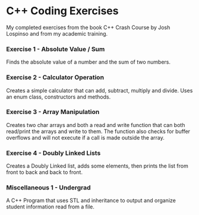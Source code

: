 # C++ Coding Exercises

My completed exercises from the book C++ Crash Course by Josh Lospinso and from my academic training.

### Exercise 1 - Absolute Value / Sum
Finds the absolute value of a number and the sum of two numbers.

### Exercise 2 - Calculator Operation
Creates a simple calculator that can add, subtract, multiply and divide. Uses an enum class, constructors and methods.

### Exercise 3 - Array Manipulation
Creates two char arrays and both a read and write function that can both read/print the arrays and write to them. The function also checks for buffer overflows and will not execute if a call is made outside the array.

### Exercise 4 - Doubly Linked Lists
Creates a Doubly Linked list, adds some elements, then prints the list from front to back and back to front.

### Miscellaneous 1 - Undergrad
A C++ Program that uses STL and inheritance to output and organize student information read from a file.
